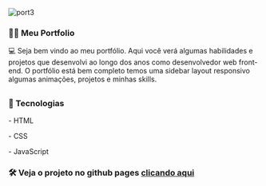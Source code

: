 ![port3](https://github.com/jacksonVargas/MeuPortfolio/assets/93093923/8acf19bf-c5c6-4237-a00d-cdd0cb446912)


<h3>👨‍💻 Meu Portfolio</h3>

<p>💻 Seja bem vindo ao meu portfólio. Aqui você verá algumas habilidades e projetos que desenvolvi ao longo dos anos como desenvolvedor web front-end. O portfólio está bem completo temos uma sidebar layout responsivo algumas animações, projetos e minhas skills.</p>

##

<h3>🚀 Tecnologias</h3>

<p>- HTML</p>
<p>- CSS</p>
<p>- JavaScript</p>

<h3>🛠 Veja o projeto no github pages <a href="https://jacksonvargas.github.io/MeuPortfolio/">clicando aqui</a></h3>





